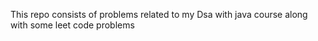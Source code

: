 This repo consists of problems related to my Dsa with java course along with some leet code problems

